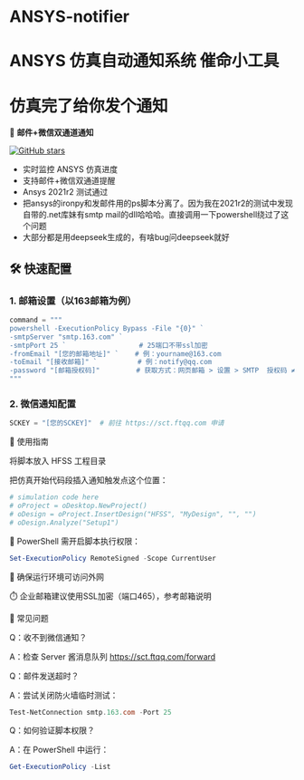 # ANSYS-notifier
# ANSYS 仿真自动通知系统 催命小工具
# 仿真完了给你发个通知
📨 **邮件+微信双通道通知**

[![GitHub stars](https://img.shields.io/github/stars/xlydsg/ANSYS-notifier?style=social)](https://github.com/xlydsg/ANSYS-notifier) 

- 实时监控 ANSYS 仿真进度
- 支持邮件+微信双通道提醒
- Ansys 2021r2 测试通过
- 把ansys的ironpy和发邮件用的ps脚本分离了。因为我在2021r2的测试中发现自带的.net库妹有smtp mail的dll哈哈哈。直接调用一下powershell绕过了这个问题
- 大部分都是用deepseek生成的，有啥bug问deepseek就好

## 🛠️ 快速配置

### 1. 邮箱设置（以163邮箱为例）
```python
command = """
powershell -ExecutionPolicy Bypass -File "{0}" `
-smtpServer "smtp.163.com" `
-smtpPort 25 `                  # 25端口不带ssl加密
-fromEmail "[您的邮箱地址]" `    # 例：yourname@163.com
-toEmail "[接收邮箱]" `          # 例：notify@qq.com
-password "[邮箱授权码]"         # 获取方式：网页邮箱 > 设置 > SMTP  授权码 ≠ 登录密码，需通过邮箱网页生成
"""
```


### 2. 微信通知配置
```python
SCKEY = "[您的SCKEY]"  # 前往 https://sct.ftqq.com 申请
```

🚀 使用指南

将脚本放入 HFSS 工程目录

把仿真开始代码段插入通知触发点这个位置：
```python
# simulation code here
# oProject = oDesktop.NewProject()
# oDesign = oProject.InsertDesign("HFSS", "MyDesign", "", "")
# oDesign.Analyze("Setup1")
```

🔧 PowerShell 需开启脚本执行权限：

```powershell
Set-ExecutionPolicy RemoteSigned -Scope CurrentUser
```
📶 确保运行环境可访问外网

⏱️ 企业邮箱建议使用SSL加密（端口465），参考邮箱说明

🧷 常见问题

Q：收不到微信通知？

A：检查 Server 酱消息队列 https://sct.ftqq.com/forward

Q：邮件发送超时？

A：尝试关闭防火墙临时测试：

```powershell
Test-NetConnection smtp.163.com -Port 25
```

Q：如何验证脚本权限？

A：在 PowerShell 中运行：

```powershell
Get-ExecutionPolicy -List
```
